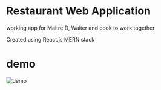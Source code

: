 # Restaurant Web Application 
working app for Maitre'D, Waiter and cook to work together

Created using React.js 
MERN stack 

# demo
![demo](https://user-images.githubusercontent.com/35482401/103476997-4dfbfa80-4d6f-11eb-8a7e-6041608f41c3.gif)
